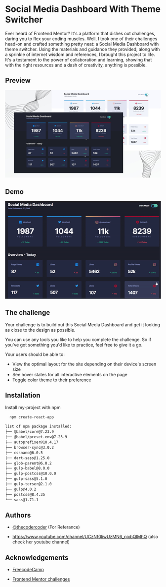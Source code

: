 
# Social Media Dashboard With Theme Switcher

Ever heard of Frontend Mentor? It's a platform that dishes out challenges, daring you to flex your coding muscles. Well, I took one of their challenges head-on and crafted something pretty neat: a Social Media Dashboard with theme switcher. Using the materials and guidance they provided, along with a sprinkle of internet wisdom and references, I brought this project to life. It's a testament to the power of collaboration and learning, showing that with the right resources and a dash of creativity, anything is possible.

## Preview

![Design preview for the Social media dashboard with theme switcher coding challenge](Preview.jpg)

## Demo

![](social-media.gif)

## The challenge

Your challenge is to build out this Social Media Dashboard and get it looking as close to the design as possible.

You can use any tools you like to help you complete the challenge. So if you've got something you'd like to practice, feel free to give it a go.

Your users should be able to:

- View the optimal layout for the site depending on their device's screen size
- See hover states for all interactive elements on the page
- Toggle color theme to their preference

## Installation

Install my-project with npm

```bash
  npm create-react-app
```
```bash
list of npm package installed:
├── @babel/core@7.23.9
├── @babel/preset-env@7.23.9
├── autoprefixer@10.4.17
├── browser-sync@3.0.2
├── cssnano@6.0.5
├── dart-sass@1.25.0
├── glob-parent@6.0.2
├── gulp-babel@8.0.0
├── gulp-postcss@10.0.0
├── gulp-sass@5.1.0
├── gulp-terser@2.1.0
├── gulp@4.0.2
├── postcss@8.4.35
└── sass@1.71.1
```

## Authors

- [@thecodercoder](https://github.com/thecodercoder/fem-dklt-toggle) (For Referance)

- https://www.youtube.com/channel/UCzNf0liwUzMN6_pixbQlMhQ (also check her youtube channel)


## Acknowledgements

- [FreecodeCamp](https://www.youtube.com/watch?v=krfUjg0S2uI&list=PLzk5YvP9F0pk1Yb3kFg6nsyvkvOPkn6tn&index=7&t=24844s)

- [Frontend Mentor challenges ](https://www.frontendmentor.io/challenges/social-media-dashboard-with-theme-switcher-6oY8ozp_H)
